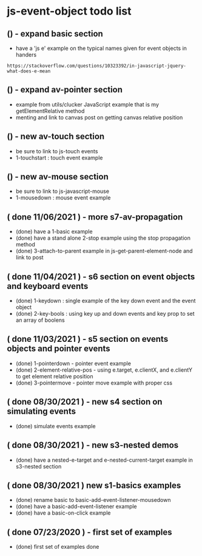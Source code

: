 # js-event-object todo list

## () - expand basic section
* have a 'js e' example on the typical names given for event objects in handers
```
https://stackoverflow.com/questions/10323392/in-javascript-jquery-what-does-e-mean
```

## () - expand av-pointer section
* example from utils/clucker JavaScript example that is my getElementRelative method
* menting and link to canvas post on getting canvas relative position

## () - new av-touch section
* be sure to link to js-touch events
* 1-touchstart : touch event example

## () - new av-mouse section
* be sure to link to js-javascript-mouse
* 1-mousedown : mouse event example

## ( done 11/06/2021 ) - more s7-av-propagation
* (done) have a 1-basic example
* (done) have a stand alone 2-stop example using the stop propagation method
* (done) 3-attach-to-parent example in js-get-parent-element-node and link to post

## ( done 11/04/2021 ) - s6 section on event objects and keyboard events
* (done) 1-keydown : single example of the key down event and the event object
* (done) 2-key-bools : using key up and down events and key prop to set an array of boolens

## ( done 11/03/2021 ) - s5 section on events objects and pointer events
* (done) 1-pointerdown - pointer event example
* (done) 2-element-relative-pos - using e.target, e.clientX, and e.clientY to get element relative position
* (done) 3-pointermove - pointer move example with proper css

## ( done 08/30/2021 ) - new s4 section on simulating events
* (done) simulate events example

## ( done 08/30/2021 ) - new s3-nested demos
* (done) have a nested-e-target and e-nested-current-target example in s3-nested section

## ( done 08/30/2021 ) new s1-basics examples
* (done) rename basic to basic-add-event-listener-mousedown
* (done) have a basic-add-event-listener example
* (done) have a basic-on-click example

## ( done 07/23/2020 ) - first set of examples
* (done) first set of examples done